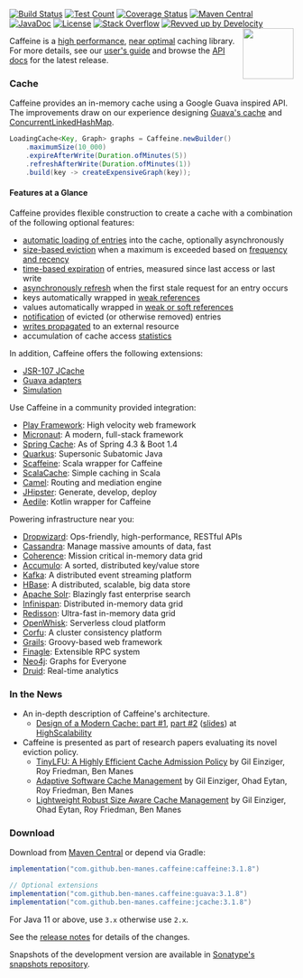 [![Build Status](https://github.com/ben-manes/caffeine/workflows/build/badge.svg)](https://github.com/ben-manes/caffeine/actions?query=workflow%3Abuild+branch%3Amaster)
[![Test Count](https://gist.githubusercontent.com/ben-manes/c20eb418f0e0bd6dfe1c25beb35faae4/raw/badge.svg)](https://github.com/ben-manes/caffeine/actions?query=workflow%3Abuild+branch%3Amaster)
[![Coverage Status](https://img.shields.io/coveralls/ben-manes/caffeine.svg)](https://coveralls.io/r/ben-manes/caffeine?branch=master)
[![Maven Central](https://maven-badges.herokuapp.com/maven-central/com.github.ben-manes.caffeine/caffeine/badge.svg)](https://maven-badges.herokuapp.com/maven-central/com.github.ben-manes.caffeine/caffeine)
[![JavaDoc](https://www.javadoc.io/badge/com.github.ben-manes.caffeine/caffeine.svg)](http://www.javadoc.io/doc/com.github.ben-manes.caffeine/caffeine)
[![License](https://img.shields.io/:license-apache-brightgreen.svg)](http://www.apache.org/licenses/LICENSE-2.0.html)
[![Stack Overflow](https://img.shields.io/:stack%20overflow-caffeine-brightgreen.svg)](http://stackoverflow.com/questions/tagged/caffeine)
[![Revved up by Develocity](https://img.shields.io/badge/Revved%20up%20by-Develocity-06A0CE?logo=Gradle&labelColor=02303A)](https://caffeine.gradle-enterprise.cloud/scans)
<a href="https://github.com/ben-manes/caffeine/wiki">
<img align="right" height="90px" src="https://raw.githubusercontent.com/ben-manes/caffeine/master/wiki/logo.png">
</a>

Caffeine is a [high performance][benchmarks], [near optimal][efficiency] caching library. For more
details, see our [user's guide][users-guide] and browse the [API docs][javadoc] for the latest
release.

### Cache

Caffeine provides an in-memory cache using a Google Guava inspired API. The improvements draw on our
experience designing [Guava's cache][guava-cache] and [ConcurrentLinkedHashMap][clhm].

```java
LoadingCache<Key, Graph> graphs = Caffeine.newBuilder()
    .maximumSize(10_000)
    .expireAfterWrite(Duration.ofMinutes(5))
    .refreshAfterWrite(Duration.ofMinutes(1))
    .build(key -> createExpensiveGraph(key));
```

#### Features at a Glance

Caffeine provides flexible construction to create a cache with a combination of the following
optional features:

* [automatic loading of entries][population] into the cache, optionally asynchronously
* [size-based eviction][size] when a maximum is exceeded based on [frequency and recency][efficiency]
* [time-based expiration][time] of entries, measured since last access or last write
* [asynchronously refresh][refresh] when the first stale request for an entry occurs
* keys automatically wrapped in [weak references][reference]
* values automatically wrapped in [weak or soft references][reference]
* [notification][listener] of evicted (or otherwise removed) entries
* [writes propagated][compute] to an external resource
* accumulation of cache access [statistics][statistics]

In addition, Caffeine offers the following extensions:

* [JSR-107 JCache][jsr107]
* [Guava adapters][guava-adapter]
* [Simulation][simulator]

Use Caffeine in a community provided integration:

* [Play Framework][play]: High velocity web framework
* [Micronaut][micronaut]: A modern, full-stack framework
* [Spring Cache][spring]: As of Spring 4.3 & Boot 1.4
* [Quarkus][quarkus]: Supersonic Subatomic Java
* [Scaffeine][scaffeine]: Scala wrapper for Caffeine
* [ScalaCache][scala-cache]: Simple caching in Scala
* [Camel][camel]: Routing and mediation engine
* [JHipster][jhipster]: Generate, develop, deploy
* [Aedile][aedile]: Kotlin wrapper for Caffeine

Powering infrastructure near you:

* [Dropwizard][dropwizard]: Ops-friendly, high-performance, RESTful APIs
* [Cassandra][cassandra]: Manage massive amounts of data, fast
* [Coherence][coherence]: Mission critical in-memory data grid
* [Accumulo][accumulo]: A sorted, distributed key/value store
* [Kafka][kafka]: A distributed event streaming platform
* [HBase][hbase]: A distributed, scalable, big data store
* [Apache Solr][solr]: Blazingly fast enterprise search
* [Infinispan][infinispan]: Distributed in-memory data grid
* [Redisson][redisson]: Ultra-fast in-memory data grid
* [OpenWhisk][open-whisk]: Serverless cloud platform
* [Corfu][corfu]: A cluster consistency platform
* [Grails][grails]: Groovy-based web framework
* [Finagle][finagle]: Extensible RPC system
* [Neo4j][neo4j]: Graphs for Everyone
* [Druid][druid]: Real-time analytics

### In the News

* An in-depth description of Caffeine's architecture.
  * [Design of a Modern Cache: part #1][modern-cache-1], [part #2][modern-cache-2]
    ([slides][modern-cache-slides]) at [HighScalability][HighScalability]
* Caffeine is presented as part of research papers evaluating its novel eviction policy.
  * [TinyLFU: A Highly Efficient Cache Admission Policy][tinylfu]
    by Gil Einziger, Roy Friedman, Ben Manes
  * [Adaptive Software Cache Management][adaptive-tinylfu]
    by Gil Einziger, Ohad Eytan, Roy Friedman, Ben Manes
  * [Lightweight Robust Size Aware Cache Management][size-tinylfu]
    by Gil Einziger, Ohad Eytan, Roy Friedman, Ben Manes

### Download

Download from [Maven Central][maven] or depend via Gradle:

```gradle
implementation("com.github.ben-manes.caffeine:caffeine:3.1.8")

// Optional extensions
implementation("com.github.ben-manes.caffeine:guava:3.1.8")
implementation("com.github.ben-manes.caffeine:jcache:3.1.8")
```

For Java 11 or above, use `3.x` otherwise use `2.x`.

See the [release notes][releases] for details of the changes.

Snapshots of the development version are available in
[Sonatype's snapshots repository][snapshots].

[benchmarks]: https://github.com/ben-manes/caffeine/wiki/Benchmarks
[users-guide]: https://github.com/ben-manes/caffeine/wiki
[javadoc]: http://www.javadoc.io/doc/com.github.ben-manes.caffeine/caffeine
[guava-cache]: https://github.com/google/guava/wiki/CachesExplained
[clhm]: https://github.com/ben-manes/concurrentlinkedhashmap
[population]: https://github.com/ben-manes/caffeine/wiki/Population
[size]: https://github.com/ben-manes/caffeine/wiki/Eviction#size-based
[time]: https://github.com/ben-manes/caffeine/wiki/Eviction#time-based
[refresh]: https://github.com/ben-manes/caffeine/wiki/Refresh
[reference]: https://github.com/ben-manes/caffeine/wiki/Eviction#reference-based
[listener]: https://github.com/ben-manes/caffeine/wiki/Removal
[compute]: https://github.com/ben-manes/caffeine/wiki/Compute
[statistics]: https://github.com/ben-manes/caffeine/wiki/Statistics
[simulator]: https://github.com/ben-manes/caffeine/wiki/Simulator
[guava-adapter]: https://github.com/ben-manes/caffeine/wiki/Guava
[jsr107]: https://github.com/ben-manes/caffeine/wiki/JCache
[maven]: https://maven-badges.herokuapp.com/maven-central/com.github.ben-manes.caffeine/caffeine
[releases]: https://github.com/ben-manes/caffeine/releases
[snapshots]: https://oss.sonatype.org/content/repositories/snapshots/com/github/ben-manes/caffeine/
[efficiency]: https://github.com/ben-manes/caffeine/wiki/Efficiency
[tinylfu]: https://dl.acm.org/doi/10.1145/3149371?cid=99659224047
[adaptive-tinylfu]: https://dl.acm.org/doi/10.1145/3274808.3274816?cid=99659224047
[size-tinylfu]: https://dl.acm.org/doi/10.1145/3507920?cid=99659224047
[modern-cache-1]: http://highscalability.com/blog/2016/1/25/design-of-a-modern-cache.html
[modern-cache-2]: http://highscalability.com/blog/2019/2/25/design-of-a-modern-cachepart-deux.html
[modern-cache-slides]: https://docs.google.com/presentation/d/1NlDxyXsUG1qlVHMl4vsUUBQfAJ2c2NsFPNPr2qymIBs
[highscalability]: http://highscalability.com
[spring]: https://docs.spring.io/spring/docs/current/spring-framework-reference/integration.html#cache-store-configuration-caffeine
[scala-cache]: https://github.com/cb372/scalacache
[scaffeine]: https://github.com/blemale/scaffeine
[kafka]: https://kafka.apache.org
[hbase]: https://hbase.apache.org
[cassandra]: http://cassandra.apache.org
[solr]: https://solr.apache.org/
[infinispan]: https://infinispan.org
[neo4j]: https://github.com/neo4j/neo4j
[finagle]: https://github.com/twitter/finagle
[druid]: https://druid.apache.org/docs/latest/configuration/index.html#cache-configuration
[jhipster]: https://www.jhipster.tech/
[open-whisk]: https://openwhisk.apache.org/
[camel]: https://github.com/apache/camel/blob/master/components/camel-caffeine/src/main/docs/caffeine-cache-component.adoc
[coherence]: https://docs.oracle.com/en/middleware/standalone/coherence/14.1.1.2206/develop-applications/implementing-storage-and-backing-maps.html#GUID-260228C2-371A-4B91-9024-8D6514DD4B78
[corfu]: https://github.com/CorfuDB/CorfuDB
[micronaut]: https://docs.micronaut.io/latest/guide/index.html#caching
[play]: https://www.playframework.com/documentation/latest/JavaCache
[redisson]: https://github.com/redisson/redisson
[accumulo]: https://accumulo.apache.org
[dropwizard]: https://www.dropwizard.io
[grails]: https://grails.org
[quarkus]: https://quarkus.io
[aedile]: https://github.com/sksamuel/aedile
